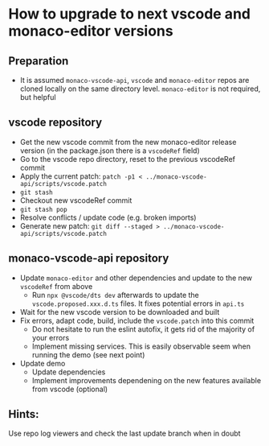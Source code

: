 # How to upgrade to next vscode and monaco-editor versions

## Preparation

- It is assumed `monaco-vscode-api`, `vscode` and `monaco-editor` repos are cloned locally on the same directory level. `monaco-editor` is not required, but helpful

## vscode repository

- Get the new vscode commit from the new monaco-editor release version (in the package.json there is a `vscodeRef` field)
- Go to the vscode repo directory, reset to the previous vscodeRef commit
- Apply the current patch: `patch -p1 < ../monaco-vscode-api/scripts/vscode.patch`
- `git stash`
- Checkout new vscodeRef commit
- `git stash pop`
- Resolve conflicts / update code (e.g. broken imports)
- Generate new patch: `git diff --staged > ../monaco-vscode-api/scripts/vscode.patch`

## monaco-vscode-api repository

- Update `monaco-editor` and other dependencies and update to the new `vscodeRef` from above
  - Run `npx @vscode/dts dev` afterwards to update the `vscode.proposed.xxx.d.ts` files. It fixes potential errors in `api.ts`
- Wait for the new vscode version to be downloaded and built
- Fix errors, adapt code, build, include the `vscode.patch` into this commit
  - Do not hesitate to run the eslint autofix, it gets rid of the majority of your errors
  - Implement missing services. This is easily observable seem when running the demo (see next point)
- Update demo
  - Update dependencies
  - Implement improvements dependening on the new features available from vscode (optional)

## Hints:

Use repo log viewers and check the last update branch when in doubt
